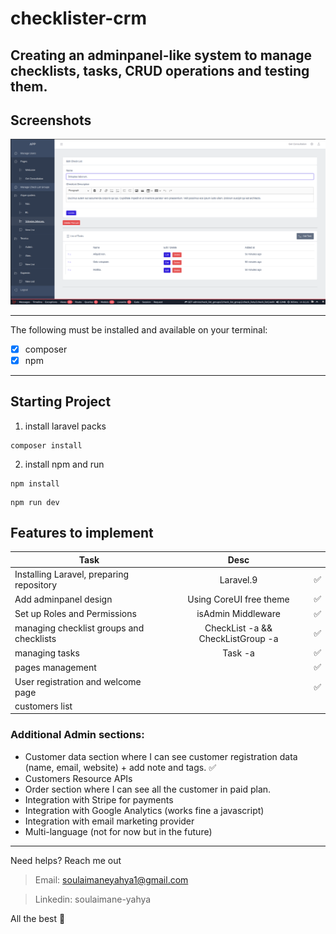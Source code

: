 # checklister-crm

Creating an adminpanel-like system to manage checklists, tasks, CRUD operations and testing them.
---
## Screenshots

<img src="./public/img/1.png" />

---

The following must be installed and available on your terminal:

* [x] composer
* [x] npm

---

## Starting Project

1. install laravel packs
```composer
composer install
```

2. install npm and run
```npm
npm install
```
```npm
npm run dev
```

## Features to implement
| Task                                      | Desc                                       ||
| ----------------------------------------- |:------------------------------------------:|:--:|
| Installing Laravel, preparing repository  | Laravel.9                                  | ✅ |
| Add adminpanel design                     | Using CoreUI free theme                    | ✅ |
| Set up Roles and Permissions              | isAdmin Middleware                         | ✅ |
| managing checklist groups and checklists  | CheckList -a && CheckListGroup -a          | ✅ |
| managing tasks                            | Task -a                                    | ✅ |
| pages management                          |                                            | ✅ |
| User registration and welcome page        |                                            | ✅ |
| customers list                            |                                            ||

### Additional Admin sections:
- Customer data section where I can see customer registration data (name, email,
website) + add note and tags.  ✅ 
- Customers Resource APIs
- Order section where I can see all the customer in paid plan.
- Integration with Stripe for payments
- Integration with Google Analytics (works fine a javascript)
- Integration with email marketing provider
- Multi-language (not for now but in the future)

----- 
Need helps? Reach me out

> Email: soulaimaneyahya1@gmail.com

> Linkedin: soulaimane-yahya

All the best :beer:
